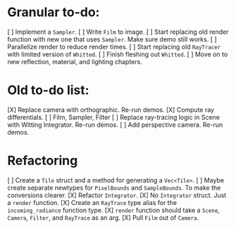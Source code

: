 # Granular to-do:

[ ] Implement a `Sampler`.
[ ] Write `Film` to image.
[ ] Start replacing old render function with new one that uses `Sampler`. Make sure demo still works.
[ ] Parallelize render to reduce render times.
[ ] Start replacing old `RayTracer` with limited version of `Whitted`. 
[ ] Finish fleshing out `Whitted`.
[ ] Move on to new reflection, material, and lighting chapters.

# Old to-do list:

[X] Replace camera with orthographic. Re-run demos.
[X] Compute ray differentials.
[ ] Film, Sampler, Filter
[ ] Replace ray-tracing logic in Scene with Witting Integrator. Re-run demos. 
[ ] Add perspective camera. Re-run demos.

# Refactoring

[ ] Create a `Tile` struct and a method for generating a `Vec<Tile>`.
[ ] Maybe create separate newtypes for `PixelBounds` and `SampleBounds`. To make the conversions clearer.
[X] Refactor `Integrator`.
    [X] No `Integrator` struct. Just a `render` function.
    [X] Create an `RayTrace` type alias for the `incoming_radiance` function type.
    [X] `render` function should take a `Scene`, `Camera`, `Filter`, and `RayTrace` as an arg.
[X] Pull `Film` out of `Camera`.